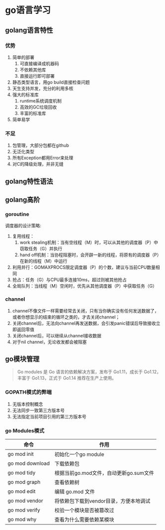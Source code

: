 # go语言学习

## golang语言特性

### 优势

1. 简单的部署
    1. 可直接编译成机器码
    2. 不依赖其他库
    3. 直接运行即可部署
2. 静态类型语言，用go build直接检查问题
3. 天生支持并发，充分的利用多核
4. 强大的标准库
    1. runtime系统调度机制
    2. 高效的GC垃圾回收
    3. 丰富的标准库
5. 简单易学

### 不足

1. 包管理，大部分包都在github
2. 无泛化类型
3. 所有Exception都用Error来处理
4. 对C的降级处理，并非无缝

## golang特性语法

## golang高阶

### goroutine

调度器的设计策略:

1. 复用线程：
    1. work stealing机制：当有空线程（M）时，可以从其他的调度器（P）中窃取任务（G）并执行
    2. hand off机制：当协程阻塞时，会开辟一新的线程，将原有的调度器（P）在新的线程（M）中运行
2. 利用并行：GOMAXPROCS限定调度器（P）的个数，建议与当前CPU数量相同
3. 抢占：任务（G）与CPU最多连接10ms，超过则被其他抢占
4. 全局队列：当线程（M）空闲时，优先从其他调度器（P）中获取任务（G）

### channel

1. channel不像文件一样需要经常去关闭，只有当你确实没有任何发送数据了，或者你想显示的结束的循环之类的，才去关闭channel；
2. 关闭channel后，无法向channel再发送数据，会引发panic错误后导致接收立即返回零值
3. 关闭channel后，可以继续从channel接收数据
4. 对于nil channel，无论收发都会被阻塞

## go模块管理

> Go modules 是 Go 语言的依赖解决方案，发布于 Go1.11，成长于 Go1.12，丰富于 Go1.13，正式于 Go1.14 推荐在生产上使用。

### GOPATH模式的弊端

1. 无版本控制概念
2. 无法同步一致第三方版本号
3. 无法指定当前项目引用的第三方版本号

### go Modules模式

| 命令              | 作用                        |
|-----------------|---------------------------|
| go mod init     | 初始化一个go module            |
| go mod download | 下载依赖包                     |
| go mod tidy     | 根据当前go.mod文件，自动更新go.sum文件 |
| go mod graph    | 查看依赖树                     |
| go mod edit     | 编辑 go.mod 文件              |
| go mod vendor   | 将依赖包下载到vendor目录，方便本地调试    |
| go mod verify   | 校验一个模块是否被篡改过              |
| go mod why      | 查看为什么需要依赖某模块              |

